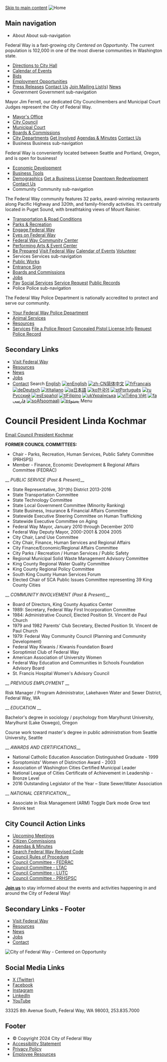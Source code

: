  [Skip to main content](https://www.cityoffederalway.com/page/council-president-linda-kochmar/)   ![Home](images/4b3acf3a7f52299e57fafb27d83b9d938f1038ada885b008b1d9aa979b1db320.png)  

## Main navigation

 *  About About sub-navigation   

Federal Way is a fast-growing city  *Centered on Opportunity*. The current population is 102,000 in one of the most diverse communities in Washington state.  

   *  [Directions to City Hall](https://www.cityoffederalway.com/page/directions-city-hallcourtpolice)  
   *  [Calendar of Events](https://www.cityoffederalway.com/calendar)  
   *  [Bids](https://www.cityoffederalway.com/bids)  
   *  [Employment Opportunities](https://www.governmentjobs.com/careers/federalway)  
   *  [Press Releases](https://www.cityoffederalway.com/page/press-releases)   [Contact Us](https://www.cityoffederalway.com/page/contact-us)   [Join Mailing List(s)](https://www.cityoffederalway.com/page/e-newsletter-sign)   [News](https://www.cityoffederalway.com/page/press-releases)  
 *  Government Government sub-navigation   

Mayor Jim Ferrell, our dedicated City Councilmembers and Municipal Court Judges represent the City of Federal Way.   

   *  [Mayor's Office](https://www.cityoffederalway.com/mayors-office)  
   *  [City Council](https://www.cityoffederalway.com/city-council)  
   *  [Municipal Court](https://www.cityoffederalway.com/municipal-court)  
   *  [Boards & Commissions](https://www.cityoffederalway.com/boards-commissions)  
   *  [City Departments](https://www.cityoffederalway.com/page/departments)   [Get Involved](https://engagefw.com/)   [Agendas & Minutes](https://www.cityoffederalway.com/page/agendas-and-minutes)   [Contact Us](https://www.cityoffederalway.com/page/contact-us)  
 *  Business Business sub-navigation   

Federal Way is conveniently located between Seattle and Portland, Oregon, and is open for business!   

   *  [Economic Development](https://www.cityoffederalway.com/economic-development)  
   *  [Business Tools](https://www.cityoffederalway.com/page/business-tools)  
   *  [Demographics](https://www.cityoffederalway.com/page/demographics)   [Get a Business License](https://www.cityoffederalway.com/page/business-license)   [Downtown Redevelopment](https://www.cityoffederalway.com/page/downtown-redevelopment)   [Contact Us](https://www.cityoffederalway.com/economic-development)  
 *  Community Community sub-navigation   

The Federal Way community features 32 parks, award-winning restaurants along Pacific Highway and 320th, and family-friendly activities. It’s centrally located in Puget Sound, with breathtaking views of Mount Rainier.  

   *  [Transportation & Road Conditions](https://www.cityoffederalway.com/page/roadway-conditions)  
   *  [Parks & Recreation](https://www.cityoffederalway.com/parks)  
   *  [Engage Federal Way](https://engagefw.com/)  
   *  [Eyes on Federal Way](https://www.cityoffederalway.com/page/eyes-federal-way-0)  
   *  [Federal Way Community Center](https://itallhappenshere.org/)  
   *  [Performing Arts & Event Center](https://fwpaec.org/)  
   *  [Be Prepared](https://www.cityoffederalway.com/emergency-management)   [Visit Federal Way](https://visitfw.org/)   [Calendar of Events](https://www.cityoffederalway.com/calendar/month)   [Volunteer](https://www.cityoffederalway.com/page/volunteering-federal-way)  
 *  Services Services sub-navigation 
   *  [Public Works](https://www.cityoffederalway.com/public-works)  
   *  [Entrance Sign](https://www.cityoffederalway.com/sites/default/files/2024-02/EntranceSignDisplayApplicationForm.pdf)  
   *  [Boards and Commissions](https://www.cityoffederalway.com/page/boards-commissions)  
   *  [Jobs](https://www.governmentjobs.com/careers/federalway)  
   *  [Pay](https://www.cityoffederalway.com/page/pay)   [Social Services](https://www.cityoffederalway.com/page/community-social-services)   [Service Request](https://www.cityoffederalway.com/page/eyes-federal-way-0)   [Public Records](https://www.cityoffederalway.com/page/public-records)  
 *  Police Police sub-navigation   

The Federal Way Police Department is nationally accredited to protect and serve our community.  

   *  [Your Federal Way Police Department](https://www.cityoffederalway.com/police-0)  
   *  [Animal Services](https://www.cityoffederalway.com/page/animal-services-unit)  
   *  [Resources](https://www.cityoffederalway.com/page/police-resources)  
   *  [Services](https://www.cityoffederalway.com/page/police-service-request)   [File a Police Report](https://www.cityoffederalway.com/page/file-police-report-online)   [Concealed Pistol License Info](https://www.cityoffederalway.com/page/concealed-pistol-license-cpl-appointment-request-form-0)   [Request Police Record](https://federalway.justfoia.com/publicportal/home/newrequest)  

## Secondary Links

 *  [Visit Federal Way](https://visitfw.org/) 
 *  [Resources](https://www.cityoffederalway.com/page/resources-and-help) 
 *  [News](https://www.cityoffederalway.com/page/federal-way-citywide-news) 
 *  [Jobs](https://www.governmentjobs.com/careers/federalway) 
 *  [Contact](https://www.cityoffederalway.com/page/contact-us) 
 Search  [English](https://www.cityoffederalway.com/page/council-president-linda-kochmar/)   [![en]()English](https://www.cityoffederalway.com/page/council-president-linda-kochmar/)  [![zh-CN]()简体中文](https://www.cityoffederalway.com/page/council-president-linda-kochmar/)  [![fr]()Français](https://www.cityoffederalway.com/page/council-president-linda-kochmar/)  [![de]()Deutsch](https://www.cityoffederalway.com/page/council-president-linda-kochmar/)  [![it]()Italiano](https://www.cityoffederalway.com/page/council-president-linda-kochmar/)  [![ja]()日本語](https://www.cityoffederalway.com/page/council-president-linda-kochmar/)  [![ko]()한국어](https://www.cityoffederalway.com/page/council-president-linda-kochmar/)  [![pt]()Português](https://www.cityoffederalway.com/page/council-president-linda-kochmar/)  [![ru]()Русский](https://www.cityoffederalway.com/page/council-president-linda-kochmar/)  [![es]()Español](https://www.cityoffederalway.com/page/council-president-linda-kochmar/)  [![tl]()Filipino](https://www.cityoffederalway.com/page/council-president-linda-kochmar/)  [![uk]()Українська](https://www.cityoffederalway.com/page/council-president-linda-kochmar/)  [![vi]()Tiếng Việt](https://www.cityoffederalway.com/page/council-president-linda-kochmar/)  [![fa]()فارسی](https://www.cityoffederalway.com/page/council-president-linda-kochmar/)  [![so]()Afsoomaali](https://www.cityoffederalway.com/page/council-president-linda-kochmar/)  [![ps]()پښتو](https://www.cityoffederalway.com/page/council-president-linda-kochmar/)  Menu 

# 

# Council President Linda Kochmar

 [Email Council President Kochmar](mailto:linda.kochmar@federalwaywa.gov) 

 __FORMER COUNCIL COMMITTEES:__ 

 *  Chair - Parks, Recreation, Human Services, Public Safety Committee (PRHSPS) 
 *  Member - Finance, Economic Development & Regional Affairs Committee (FEDRAC) 

  __ _PUBLIC SERVICE (Past & Present)___  

 *  State Representative, 30^(th) District 2013-2016 
 *  State Transportation Committee 
 *  State Technology Committee 
 *  State Local Government Committee (Minority Ranking) 
 *  State Business, Insurance & Financial Affairs Committee 
 *  Statewide Executive Steering Committee on Human Trafficking 
 *  Statewide Executive Committee on Aging 
 *  Federal Way Mayor, January 2010 through December 2010 
 *  Federal Way Deputy Mayor, 2000-2001 & 2004  2005 
 *  City Chair, Land Use Committee 
 *  City Chair, Finance, Human Services and Regional Affairs 
 *  City Finance/Economic/Regional Affairs Committee 
 *  City Parks / Recreation / Human Services / Public Safety 
 *  Regional Municipal Solid Waste Management Advisory Committee 
 *  King County Regional Water Quality Committee 
 *  King County Regional Policy Committee 
 *  South King County Human Services Forum 
 *  Elected Chair of SCA Public Issues Committee representing 39 King County Cities    

 

  __ _COMMUNITY INVOLVEMENT (Past & Present)___  

 *  Board of Directors, King County Aquatics Center 
 *  1989: Secretary, Federal Way First Incorporation Committee 
 *  1984: Administrative Council, Elected Position St. Vincent de Paul Church 
 *  1979 and 1982 Parents' Club Secretary, Elected Position St. Vincent de Paul Church 
 *  1979: Federal Way Community Council (Planning and Community Development) 
 *  Federal Way Kiwanis / Kiwanis Foundation Board 
 *  Soroptimist Club of Federal Way 
 *  American Association of University Women 
 *  Federal Way Education and Communities in Schools Foundation Advisory Board 
 *  St. Francis Hospital Women's Advisory Council 

  __ _PREVIOUS EMPLOYMENT_  __  

 Risk Manager / Program Administrator, Lakehaven Water and Sewer District, Federal Way, WA 

   __ _EDUCATION_  __  

 Bachelor's degree in sociology / psychology from Marylhurst University, Marylhurst (Lake Oswego), Oregon 

 Course work toward master's degree in public administration from Seattle University, Seattle 

   __ _AWARDS AND CERTIFICATIONS___  

 *  National Catholic Education Association Distinguished Graduate - 1999 
 *  Soroptomists’ Women of Distinction Award - 2003 
 *  Association of Washington Cities Certified Municipal Leader 
 *  National League of Cities Certificate of Achievement in Leadership - Bronze Level 
 *  2016 Outstanding Legislator of the Year – State Sewer/Water Association 

  __ _NATIONAL CERTIFICATION___  

 *  Associate in Risk Management (ARM) 
 Toggle Dark mode Grow text Shrink text 

## City Council Action Links

 *   [Upcoming Meetings](https://www.cityoffederalway.com/page/agendas-and-minutes) 
 *   [Citizen Commissions](https://www.cityoffederalway.com/page/boards-commissions) 
 *   [Agendas & Minutes](https://www.cityoffederalway.com/page/agendas-and-minutes) 
 *   [Search Federal Way Revised Code](https://www.codepublishing.com/WA/FederalWay/) 
 *   [Council Rules of Procedure](https://docs.cityoffederalway.com/WebLink/Browse.aspx?id=1911791&dbid=0&repo=cityoffederalway) 
 *   [Council Committee - FEDRAC](https://www.cityoffederalway.com/page/finance-economic-development-regional-affairs-committee-fedrac) 
 *   [Council Committee - LTAC](https://www.cityoffederalway.com/page/lodging-tax-advisory-committee) 
 *   [Council Committee - LUTC](https://www.cityoffederalway.com/page/LUTC) 
 *   [Council Committee - PRHSPSC](https://www.cityoffederalway.com/page/parks-recreation-human-services-public-safety-committee-prhsps) 

 [__Join us__](https://www.cityoffederalway.com/page/e-newsletter-sign) to stay informed about the events and activities happening in and around the City of Federal Way!

## Secondary Links - Footer

 *  [Visit Federal Way](https://visitfw.org/) 
 *  [Resources](https://www.cityoffederalway.com/page/resources-and-help) 
 *  [News](https://www.cityoffederalway.com/page/federal-way-citywide-news) 
 *  [Jobs](https://www.governmentjobs.com/careers/federalway) 
 *  [Contact](https://www.cityoffederalway.com/page/contact-us) 

 ![City of Federal Way - Centered on Opportunity](images/77bc4bc229c3ae6fdb842f76323dc5ca6e1f3b9312d552f7362fa9471f341fc7.png) 

## Social Media Links

 *  [X (Twitter)](https://twitter.com/wafederalway) 
 *  [Facebook](https://www.facebook.com/CityofFederalWay) 
 *  [Instagram](https://www.instagram.com/fedwaywa/) 
 *  [LinkedIn](https://www.linkedin.com/company/city-of-federal-way/) 
 *  [YouTube](https://www.youtube.com/user/FWcommunications) 

33325 8th Avenue South, Federal Way, WA 98003, 253.835.7000

## Footer

 *  © Copyright 2024 City of Federal Way 
 *  [Accessibility Statement](https://www.cityoffederalway.com/page/website-accessibility-statement) 
 *  [Privacy Policy](https://www.cityoffederalway.com/page/website-privacy-policy) 
 *  [Employee Resources](https://www.cityoffederalway.com/page/employee-resources) 
 